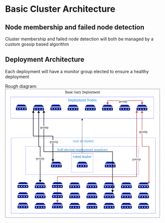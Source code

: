 # Basic Cluster Architecture

## Node membership and failed node detection

Cluster membership and failed node detection will both be managed by a custom gossip based algorithm

## Deployment Architecture

Each deployment will have a monitor group elected to ensure a healthy deployment

Rough diagram:
![](cluster_membership_basics_gossip.png)

